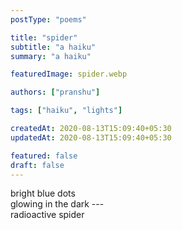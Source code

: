 ```yaml
---
postType: "poems"

title: "spider"
subtitle: "a haiku"
summary: "a haiku"

featuredImage: spider.webp

authors: ["pranshu"]

tags: ["haiku", "lights"]

createdAt: 2020-08-13T15:09:40+05:30
updatedAt: 2020-08-13T15:09:40+05:30

featured: false
draft: false
---
```


bright blue dots  
glowing in the dark ---   
radioactive spider
